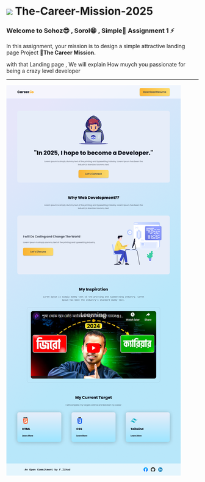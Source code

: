 # <img src="https://img.icons8.com/?size=96&id=N5H8YRvduAGy&format=png" width="30px"/>  The-Career-Mission-2025

### Welcome to  Sohoz😎 ,  Sorol😁 ,  Simple🤩  Assignment  1  ⚡ 
In this assignment, your mission is to design a simple  attractive landing page  Project   **💼The Career Mission.** <br/> 

with that Landing page  ,  We will explain How muych you passionate for being a crazy level developer


---

<img src="career-mission-25.png">
